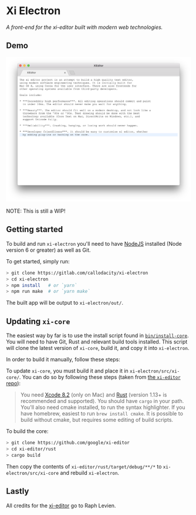 # Xi Electron
_A front-end for the xi-editor built with modern web technologies._

## Demo

![XiEditor](./demo/demo.png)

NOTE: This is still a WIP!

## Getting started

To build and run `xi-electron` you'll need to have [NodeJS](https://nodejs.org) installed (Node version 6 or greater) as well as Git.

To get started, simply run:

```bash
> git clone https://gitlab.com/callodacity/xi-electron
> cd xi-electron
> npm install   # or `yarn`
> npm run make  # or `yarn make`
```

The built app will be output to `xi-electron/out/`.

## Updating `xi-core`

The easiest way by far is to use the install script found in [`bin/install-core`](bin/install-core.sh). You will need to have Git, Rust and relevant build tools installed. This script will clone the latest version of `xi-core`, build it, and copy it into `xi-electron`.

In order to build it manually, follow these steps:

To update `xi-core`, you must build it and place it in `xi-electron/src/xi-core/`. You can do so by following these steps (taken from [the `xi-editor` repo](https://github.com/google/xi-editor#building-the-core)):

> You need [Xcode 8.2](https://developer.apple.com/xcode/) (only on Mac) and [Rust](https://www.rust-lang.org/) (version 1.13+ is recommended and supported). You should have `cargo` in your path. You'll also need cmake installed, to run the syntax highlighter. If you have homebrew, easiest to run `brew install cmake`. It is possible to build without cmake, but requires some editing of build scripts.

To build the core:

```bash
> git clone https://github.com/google/xi-editor
> cd xi-editor/rust
> cargo build
```

Then copy the contents of `xi-editor/rust/target/debug/**/*` to `xi-electron/src/xi-core` and rebuild `xi-electron`.

## Lastly

All credits for the [xi-editor](https://github.com/google/xi-editor) go to Raph Levien.
